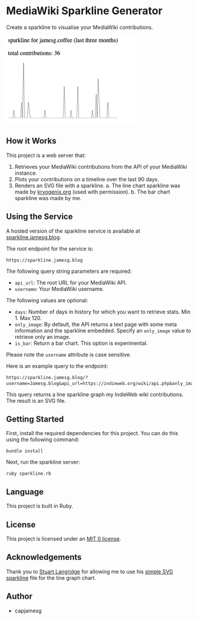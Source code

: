 # MediaWiki Sparkline Generator

Create a sparkline to visualise your MediaWiki contributions.

![A sparkline generated by this tool](screenshot.png)

## How it Works

This project is a web server that:

1. Retrieves your MediaWiki contributions from the API of your MediaWiki instance.
2. Plots your contributions on a timeline over the last 90 days.
3. Renders an SVG file with a sparkline.
    a. The line chart sparkline was made by [kryogenix.org](https://kryogenix.org/days/2012/12/30/simple-svg-sparklines/) (used with permission).
    b. The bar chart sparkline was made by me.

## Using the Service

A hosted version of the sparkline service is available at [sparkline.jamesg.blog](https://sparkline.jamesg.blog).

The root endpoint for the service is:

    https://sparkline.jamesg.blog

The following query string parameters are required:

- `api_url`: The root URL for your MediaWiki API.
- `username`: Your MediaWiki username.

The following values are optional:

- `days`: Number of days in history for which you want to retrieve stats. Min 1. Max 120.
- `only_image`: By default, the API returns a text page with some meta information and the sparkline embedded. Specify an `only_image` value to retrieve only an image.
- `is_bar`: Return a bar chart. This option is experimental.

Please note the `username` attribute is case sensitive.

Here is an example query to the endpoint:

    https://sparkline.jamesg.blog/?username=Jamesg.blog&api_url=https://indieweb.org/wiki/api.php&only_image=true

This query returns a line sparkline graph my IndieWeb wiki contributions. The result is an SVG file.

## Getting Started

First, install the required dependencies for this project. You can do this using the following command:

    bundle install

Next, run the sparkline server:

    ruby sparkline.rb

## Language

This project is built in Ruby.

## License

This project is licensed under an [MIT 0 license](LICENSE).

## Acknowledgements

Thank you to [Stuart Langridge](https://kryogenix.org) for allowing me to use his [simple SVG sparkline](https://kryogenix.org/days/2012/12/30/simple-svg-sparklines/) file for the line graph chart.

## Author

- capjamesg